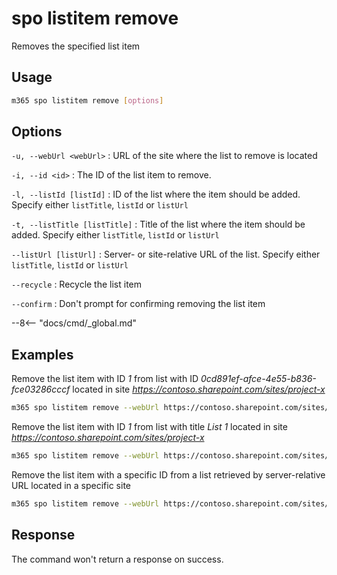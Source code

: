 # spo listitem remove

Removes the specified list item

## Usage

```sh
m365 spo listitem remove [options]
```

## Options

`-u, --webUrl <webUrl>`
: URL of the site where the list to remove is located

`-i, --id <id>`
: The ID of the list item to remove.

`-l, --listId [listId]`
: ID of the list where the item should be added. Specify either `listTitle`, `listId` or `listUrl`

`-t, --listTitle [listTitle]`
: Title of the list where the item should be added. Specify either `listTitle`, `listId` or `listUrl`

`--listUrl [listUrl]`
: Server- or site-relative URL of the list. Specify either `listTitle`, `listId` or `listUrl`

`--recycle`
: Recycle the list item

`--confirm`
: Don't prompt for confirming removing the list item

--8<-- "docs/cmd/_global.md"

## Examples

Remove the list item with ID _1_ from list with ID  _0cd891ef-afce-4e55-b836-fce03286cccf_ located in site _https://contoso.sharepoint.com/sites/project-x_

```sh
m365 spo listitem remove --webUrl https://contoso.sharepoint.com/sites/project-x --listId 0cd891ef-afce-4e55-b836-fce03286cccf --id 1
```

Remove the list item with ID _1_ from list with title _List 1_ located in site _https://contoso.sharepoint.com/sites/project-x_

```sh
m365 spo listitem remove --webUrl https://contoso.sharepoint.com/sites/project-x --listTitle 'List 1' --id 1
```

Remove the list item with a specific ID from a list retrieved by server-relative URL located in a specific site

```sh
m365 spo listitem remove --webUrl https://contoso.sharepoint.com/sites/project-x --listUrl /sites/project-x/lists/TestList --id 1
```

## Response

The command won't return a response on success.
